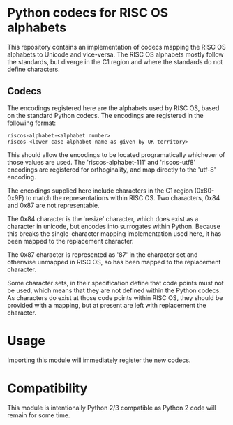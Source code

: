 # Python codecs for RISC OS alphabets

This repository contains an implementation of codecs mapping the RISC OS alphabets to Unicode
and vice-versa. The RISC OS alphabets mostly follow the standards, but diverge in the C1
region and where the standards do not define characters.

## Codecs

The encodings registered here are the alphabets used by RISC OS, based on the standard Python
codecs. The encodings are registered in the following format:

    riscos-alphabet-<alphabet number>
    riscos-<lower case alphabet name as given by UK territory>

This should allow the encodings to be located programatically whichever of those values are
used. The 'riscos-alphabet-111' and 'riscos-utf8' encodings are registered for orthoginality,
and map directly to the 'utf-8' encoding.

The encodings supplied here include characters in the C1 region (0x80-0x9F) to match the
representations within RISC OS. Two characters, 0x84 and 0x87 are not representable.

The 0x84 character is the 'resize' character, which does exist as a character in unicode,
but encodes into surrogates within Python. Because this breaks the single-character mapping
implementation used here, it has been mapped to the replacement character.

The 0x87 character is represented as '87' in the character set and otherwise unmapped
in RISC OS, so has been mapped to the replacement character.

Some character sets, in their specification define that code points must not be used, which
means that they are not defined within the Python codecs. As characters do exist at those
code points within RISC OS, they should be provided with a mapping, but at present are left
with replacement the character.

# Usage

Importing this module will immediately register the new codecs.

# Compatibility

This module is intentionally Python 2/3 compatible as Python 2 code will remain for some
time.
